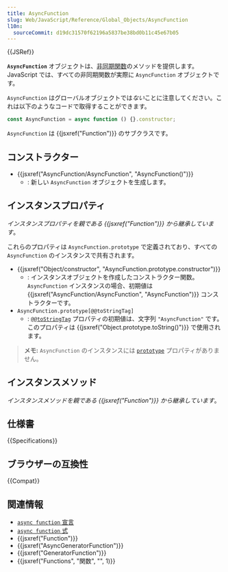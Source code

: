```yaml
---
title: AsyncFunction
slug: Web/JavaScript/Reference/Global_Objects/AsyncFunction
l10n:
  sourceCommit: d19dc31570f62196a5837be38bd0b11c45e67b05
---
```


{{JSRef}}

**`AsyncFunction`** オブジェクトは、[非同期関数](/ja/docs/Web/JavaScript/Reference/Statements/async_function)のメソッドを提供します。JavaScript では、すべての非同期関数が実際に `AsyncFunction` オブジェクトです。

`AsyncFunction` はグローバルオブジェクトでは*ない*ことに注意してください。これは以下のようなコードで取得することができます。

```js
const AsyncFunction = async function () {}.constructor;
```

`AsyncFunction` は {{jsxref("Function")}} のサブクラスです。

## コンストラクター

- {{jsxref("AsyncFunction/AsyncFunction", "AsyncFunction()")}}
  - : 新しい `AsyncFunction` オブジェクトを生成します。

## インスタンスプロパティ

_インスタンスプロパティを親である {{jsxref("Function")}} から継承しています_。

これらのプロパティは `AsyncFunction.prototype` で定義されており、すべての `AsyncFunction` のインスタンスで共有されます。

- {{jsxref("Object/constructor", "AsyncFunction.prototype.constructor")}}
  - : インスタンスオブジェクトを作成したコンストラクター関数。`AsyncFunction` インスタンスの場合、初期値は {{jsxref("AsyncFunction/AsyncFunction", "AsyncFunction")}} コンストラクターです。
- `AsyncFunction.prototype[@@toStringTag]`
  - : [`@@toStringTag`](/ja/docs/Web/JavaScript/Reference/Global_Objects/Symbol/toStringTag) プロパティの初期値は、文字列 `"AsyncFunction"` です。このプロパティは {{jsxref("Object.prototype.toString()")}} で使用されます。

> **メモ:** `AsyncFunction` のインスタンスには [`prototype`](/ja/docs/Web/JavaScript/Reference/Global_Objects/Function/prototype) プロパティがありません。

## インスタンスメソッド

_インスタンスメソッドを親である {{jsxref("Function")}} から継承しています_。

## 仕様書

{{Specifications}}

## ブラウザーの互換性

{{Compat}}

## 関連情報

- [`async function` 宣言](/ja/docs/Web/JavaScript/Reference/Statements/async_function)
- [`async function` 式](/ja/docs/Web/JavaScript/Reference/Operators/async_function)
- {{jsxref("Function")}}
- {{jsxref("AsyncGeneratorFunction")}}
- {{jsxref("GeneratorFunction")}}
- {{jsxref("Functions", "関数", "", 1)}}

